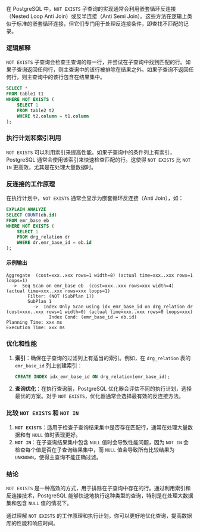 在 PostgreSQL 中，`NOT EXISTS` 子查询的实现通常会利用嵌套循环反连接（Nested Loop Anti Join）或反半连接（Anti Semi Join）。这些方法在逻辑上类似于标准的嵌套循环连接，但它们专门用于处理反连接条件，即查找不匹配的记录。

### 逻辑解释

`NOT EXISTS` 子查询会检查主查询的每一行，并尝试在子查询中找到匹配的行。如果子查询返回任何行，则主查询中的该行被排除在结果之外。如果子查询不返回任何行，则主查询中的该行包含在结果集中。

```sql
SELECT *
FROM table1 t1
WHERE NOT EXISTS (
    SELECT 1
    FROM table2 t2
    WHERE t2.column = t1.column
);
```

### 执行计划和索引利用

`NOT EXISTS` 可以利用索引来提高性能。如果子查询中的条件列上有索引，PostgreSQL 通常会使用该索引来快速检查匹配的行。这使得 `NOT EXISTS` 比 `NOT IN` 更高效，尤其是在处理大量数据时。

### 反连接的工作原理

在执行计划中，`NOT EXISTS` 通常会显示为嵌套循环反连接（Anti Join），如：

```sql
EXPLAIN ANALYZE
SELECT COUNT(eb.id)
FROM emr_base eb
WHERE NOT EXISTS (
    SELECT 1
    FROM drg_relation dr
    WHERE dr.emr_base_id = eb.id
);
```

#### 示例输出

```plaintext
Aggregate  (cost=xxx..xxx rows=1 width=8) (actual time=xxx..xxx rows=1 loops=1)
  ->  Seq Scan on emr_base eb  (cost=xxx..xxx rows=xxx width=4) (actual time=xxx..xxx rows=xxx loops=1)
        Filter: (NOT (SubPlan 1))
        SubPlan 1
          ->  Index Only Scan using idx_emr_base_id on drg_relation dr  (cost=xxx..xxx rows=1 width=0) (actual time=xxx..xxx rows=0 loops=xxx)
                Index Cond: (emr_base_id = eb.id)
Planning Time: xxx ms
Execution Time: xxx ms
```

### 优化和性能

1. **索引**：确保在子查询的过滤列上有适当的索引。例如，在 `drg_relation` 表的 `emr_base_id` 列上创建索引：

    ```sql
    CREATE INDEX idx_emr_base_id ON drg_relation(emr_base_id);
    ```

2. **查询优化**：在执行查询前，PostgreSQL 优化器会评估不同的执行计划，选择最优的方案。对于 `NOT EXISTS`，优化器通常会选择最有效的反连接方法。

### 比较 `NOT EXISTS` 和 `NOT IN`

1. **`NOT EXISTS`**：适用于检查子查询结果集中是否存在匹配行，通常在处理大量数据和有 `NULL` 值时表现更好。
2. **`NOT IN`**：在子查询结果集中包含 `NULL` 值时会导致性能问题，因为 `NOT IN` 会检查每个值是否在子查询结果集中，而 `NULL` 值会导致所有比较结果为 `UNKNOWN`，使得主查询不能正确过滤。

### 结论

`NOT EXISTS` 是一种高效的方式，用于排除在子查询中存在的行。通过利用索引和反连接技术，PostgreSQL 能够快速地执行这种类型的查询，特别是在处理大数据集和包含 `NULL` 值的情况下。

通过理解 `NOT EXISTS` 的工作原理和执行计划，你可以更好地优化查询，提高数据库的性能和响应时间。